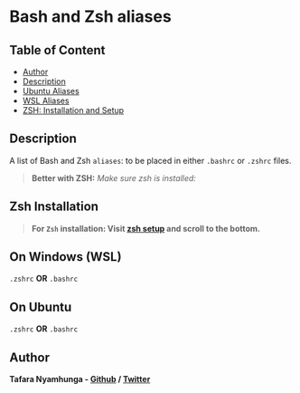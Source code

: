 # Bash and Zsh aliases

## Table of Content
- [Author](#author)
- [Description](#description)
- [Ubuntu Aliases](ubuntu_aliases.sh)
- [WSL Aliases](windows_aliases.sh)
- [ZSH: Installation and Setup](Set-Up/installation.md#zsh-installation)

## Description

A list of Bash and Zsh `aliases`: to be placed in either `.bashrc` or `.zshrc` files.

> **Better with ZSH:** *Make sure zsh is installed:*

## Zsh Installation

> **For `Zsh` installation: Visit [zsh setup](Set-Up/installation.md) and scroll to the bottom.**

## On Windows (WSL)

`.zshrc` **OR** `.bashrc`

## On Ubuntu

`.zshrc` **OR** `.bashrc`

## Author

**Tafara Nyamhunga  - [Github](https://github.com/tafara-n) / [Twitter](https://twitter.com/tafaranyamhunga)**
